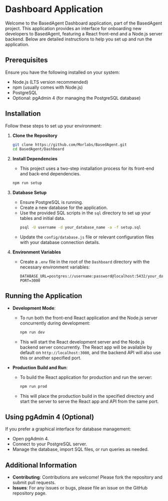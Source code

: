 # Dashboard Application

Welcome to the BasedAgent Dashboard application, part of the BasedAgent project. This application provides an interface for onboarding new developers to BasedAgent, featuring a React front-end and a Node.js server backend. Below are detailed instructions to help you set up and run the application.

## Prerequisites

Ensure you have the following installed on your system:
- Node.js (LTS version recommended)
- npm (usually comes with Node.js)
- PostgreSQL
- Optional: pgAdmin 4 (for managing the PostgreSQL database)

## Installation

Follow these steps to set up your environment:

1. **Clone the Repository**
    ```bash
    git clone https://github.com/Morlabs/BasedAgent.git
    cd BasedAgent/Dashboard
    ```

2. **Install Dependencies**
    - This project uses a two-step installation process for its front-end and back-end dependencies.
    ```bash
    npm run setup
    ```

3. **Database Setup**
    - Ensure PostgreSQL is running.
    - Create a new database for the application.
    - Use the provided SQL scripts in the `sql` directory to set up your tables and initial data.
        ```bash
        psql -U username -d your_database_name -a -f setup.sql
        ```
    - Update the `config/database.js` file or relevant configuration files with your database connection details.

4. **Environment Variables**
    - Create a `.env` file in the root of the `Dashboard` directory with the necessary environment variables:
        ```
        DATABASE_URL=postgres://username:password@localhost:5432/your_database_name
        PORT=3000
        ```

## Running the Application

- **Development Mode**:
  - To run both the front-end React application and the Node.js server concurrently during development:
    ```bash
    npm run dev
    ```
  - This will start the React development server and the Node.js backend server concurrently. The React app will be available by default on `http://localhost:3000`, and the backend API will also use this or another specified port.

- **Production Build and Run**:
  - To build the React application for production and run the server:
    ```bash
    npm run prod
    ```
  - This will place the production build in the specified directory and start the server to serve the React app and API from the same port.

## Using pgAdmin 4 (Optional)

If you prefer a graphical interface for database management:
- Open pgAdmin 4.
- Connect to your PostgreSQL server.
- Manage the database, import SQL files, or run queries as needed.

## Additional Information

- **Contributing**: Contributions are welcome! Please fork the repository and submit pull requests.
- **Issues**: For any issues or bugs, please file an issue on the GitHub repository page.

